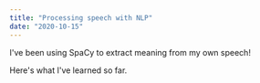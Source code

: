 ```yaml
---
title: "Processing speech with NLP"
date: "2020-10-15"
---
```

I've been using SpaCy to extract meaning from my own speech! 

Here's what I've learned so far.